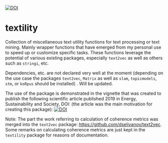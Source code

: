 <a href="https://zenodo.org/badge/latestdoi/118602132"><img src="https://zenodo.org/badge/118602132.svg" alt="DOI"></a>
# textility
Collection of miscellaneous text utility functions for text processing or text mining. Mainly wrapper functions that have emerged from my personal use to speed up or customize specific tasks. These functions leverage the potential of various existing packages, especially `text2vec` as well as others such as `stringi`, etc. 

Dependencies, etc. are not declared very well at the moment (depending on the use case the packages `text2vec`, `Matrix` as well as `slam`, `topicmodels`, `stm`, or `koRpus` should be installed) . Will be updated.

The use of the package is demonstrated in the vignette that was created to publish the following scientific article published 2019 in Energy, Sustainability and Society, DOI:  (the article was the main motivation for creating this package):
<a href="Reflecting trends in the academic landscape of sustainable energy using probabilistic topic modeling"><img src="https://link.springer.com/article/10.1186%2Fs13705-019-0226-z" alt="DOI"></a>

Note: The part the work referring to calculation of coherence metrics was merged into the `text2vec` package: https://github.com/dselivanov/text2vec. Some remarks on calculating coherence metrics are just kept in the `textility` package for reasons of documentation.

